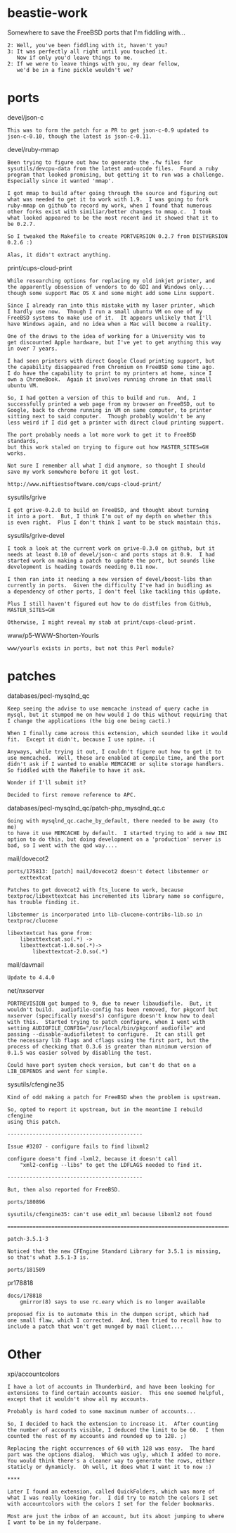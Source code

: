 beastie-work
============
Somewhere to save the FreeBSD ports that I'm fiddling with...

	2: Well, you've been fiddling with it, haven't you?
	3: It was perfectly all right until you touched it.
	   Now if only you'd leave things to me.
	2: If we were to leave things with you, my dear fellow,
	   we'd be in a fine pickle wouldn't we?

ports
=====
devel/json-c

	This was to form the patch for a PR to get json-c-0.9 updated to
	json-c-0.10, though the latest is json-c-0.11.

devel/ruby-mmap

	Been trying to figure out how to generate the .fw files for
	sysutils/devcpu-data from the latest amd-ucode files.  Found a ruby
	program that looked promising, but getting it to run was a challenge.
	Especially since it wanted 'mmap'.

	I got mmap to build after going through the source and figuring out
	what was needed to get it to work with 1.9.  I was going to fork
	ruby-mmap on github to record my work, when I found that numerous
	other forks exist with similiar/better changes to mmap.c.  I took
	what looked appeared to be the most recent and it showed that it to
	be 0.2.7.

	So I tweaked the Makefile to create PORTVERSION 0.2.7 from DISTVERSION
	0.2.6 :)

	Alas, it didn't extract anything.

print/cups-cloud-print

	While researching options for replacing my old inkjet printer, and
	the apparently obsession of vendors to do GDI and Windows only...
	though some support Mac OS X and some might add some Linx support.

	Since I already ran into this mistake with my laser printer, which
	I hardly use now.  Though I run a small ubuntu VM on one of my
	FreeBSD systems to make use of it.  It appears unlikely that I'll
	have Windows again, and no idea when a Mac will become a reality.

	One of the draws to the idea of working for a University was to
	get discounted Apple hardware, but I've yet to get anything this way
	in over 7 years.

	I had seen printers with direct Google Cloud printing support, but
	the capability disappeared from Chromium on FreeBSD some time ago.
	I do have the capability to print to my printers at home, since I
	own a ChromeBook.  Again it involves running chrome in that small
	ubuntu VM.

	So, I had gotten a version of this to build and run.  And, I
	successfully printed a web page from my browser on FreeBSD, out to
	Google, back to chrome running in VM on same computer, to printer
	sitting next to said computer.  Though probably wouldn't be any
	less weird if I did get a printer with direct cloud printing support.

	The port probably needs a lot more work to get it to FreeBSD standards,
	but this work staled on trying to figure out how MASTER_SITES=GH works.

	Not sure I remember all what I did anymore, so thought I should
	save my work somewhere before it got lost.
	
	http://www.niftiestsoftware.com/cups-cloud-print/

sysutils/grive

	I got grive-0.2.0 to build on FreeBSD, and thought about turning
	it into a port.  But, I think I'm out of my depth on whether this
	is even right.  Plus I don't think I want to be stuck maintain this.

sysutils/grive-devel

	I took a look at the current work on grive-0.3.0 on github, but it
	needs at least 0.10 of devel/json-c and ports stops at 0.9.  I had
	started work on making a patch to update the port, but sounds like
	development is heading towards needing 0.11 now.

	I then ran into it needing a new version of devel/boost-libs than
	currently in ports.  Given the difficulty I've had in buidling as
	a dependency of other ports, I don't feel like tackling this update.

	Plus I still haven't figured out how to do distfiles from GitHub,
	MASTER_SITES=GH

	Otherwise, I might reveal my stab at print/cups-cloud-print.

www/p5-WWW-Shorten-Yourls

	www/yourls exists in ports, but not this Perl module?

patches
=======
databases/pecl-mysqlnd_qc

	Keep seeing the advise to use memcache instead of query cache in
	mysql, but it stumped me on how would I do this without requiring that
	I change the applications (the big one being cacti.)

	When I finally came across this extension, which sounded like it would
	fit.  Except it didn't, because I use spine. :(

	Anyways, while trying it out, I couldn't figure out how to get it to
	use memcached.  Well, these are enabled at compile time, and the port
	didn't ask if I wanted to enable MEMCACHE or sqlite storage handlers.
	So fiddled with the Makefile to have it ask.

	Wonder if I'll submit it?

	Decided to first remove reference to APC.

databases/pecl-mysqlnd_qc/patch-php_mysqlnd_qc.c

	Going with mysqlnd_qc.cache_by_default, there needed to be away (to me)
	to have it use MEMCACHE by default.  I started trying to add a new INI
	option to do this, but doing development on a 'production' server is
	bad, so I went with the qad way....

mail/dovecot2

	ports/175813: [patch] mail/dovecot2 doesn't detect libstemmer or
		exttextcat

	Patches to get dovecot2 with fts_lucene to work, because
	textproc/libexttextcat has incremented its library name so configure,
	has trouble finding it.

	libstemmer is incorporated into lib-clucene-contribs-lib.so in
	textproc/clucene

	libextextcat has gone from:
	    libexttextcat.so(.*) ->
		libexttextcat-1.0.so(.*)->
			libexttextcat-2.0.so(.*)

mail/davmail

	Update to 4.4.0

net/nxserver

	PORTREVISION got bumped to 9, due to newer libaudiofile.  But, it
	wouldn't build.  audiofile-config has been removed, for pkgconf but
	nxserver (specifically nxesd's) configure doesn't know how to deal
	with this.  Started trying to patch configure, when I went with
	setting AUDIOFILE_CONFIG="/usr/local/bin/pkgconf audiofile" and
	passing --disable-audiofiletest to configure.  It can still get
	the necessary lib flags and cflags using the first part, but the
	process of checking that 0.3.6 is greater than minimum version of
	0.1.5 was easier solved by disabling the test.

	Could have port system check version, but can't do that on a 
	LIB_DEPENDS and went for simple.

sysutils/cfengine35

	Kind of odd making a patch for FreeBSD when the problem is upstream.
	
	So, opted to report it upstream, but in the meantime I rebuild cfengine
	using this patch.

	-------------------------------------------

	Issue #3207 - configure fails to find libxml2

	configure doesn't find -lxml2, because it doesn't call
		"xml2-config --libs" to get the LDFLAGS needed to find it.

	-------------------------------------------

	But, then also reported for FreeBSD.

	ports/180896

	sysutils/cfengine35: can't use edit_xml because libxml2 not found

	========================================================================

	patch-3.5.1-3

	Noticed that the new CFEngine Standard Library for 3.5.1 is missing,
	so that's what 3.5.1-3 is.

	ports/181509

pr178818

	docs/178818 
		gmirror(8) says to use rc.eary which is no longer available

	proposed fix is to automate this in the dumpon script, which had
	one small flaw, which I corrected.  And, then tried to recall how to
	include a patch that won't get munged by mail client....

Other
=====
xpi/accountcolors

	I have a lot of accounts in Thunderbird, and have been looking for
	extensions to find certain accounts easier.  This one seemed helpful,
	except that it wouldn't show all my accounts.

	Probably is hard coded to some maximum number of accounts...

	So, I decided to hack the extension to increase it.  After counting
	the number of accounts visible, I deduced the limit to be 60.  I then
	counted the rest of my accounts and rounded up to 128. ;)

	Replacing the right occurrences of 60 with 128 was easy.  The hard
	part was the options dialog.  Which was ugly, which I added to more.
	You would think there's a cleaner way to generate the rows, either
	staticly or dynamicly.  Oh well, it does what I want it to now :)

	****

	Later I found an extension, called QuickFolders, which was more of
	what I was really looking for.  I did try to match the colors I set
	with accountcolors with the colors I set for the folder bookmarks.

	Most are just the inbox of an account, but its about jumping to where
	I want to be in my folderpane.
